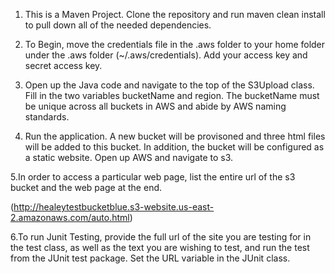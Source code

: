 1. This is a Maven Project. Clone the repository and run maven clean install to pull down all of the needed dependencies.

2. To Begin, move the credentials file in the .aws folder to your home folder under the .aws folder (~/.aws/credentials). Add your access key and secret access key.

3. Open up the Java code and navigate to the top of the S3Upload class. Fill in the two variables bucketName and region. The bucketName must be unique across all buckets in AWS and abide by AWS naming standards.

4. Run the application. A new bucket will be provisoned and three html files will be added to this bucket. In addition, the bucket will be configured as a static website. Open up AWS and navigate to s3.

5.In order to access a particular web page, list the entire url of the s3 bucket and the web page at the end.

(http://healeytestbucketblue.s3-website.us-east-2.amazonaws.com/auto.html)

6.To run Junit Testing, provide the full url of the site you are testing for in the test class, as well as the text you are wishing to test, and run the test from the JUnit test package. Set the URL variable in the JUnit class.
